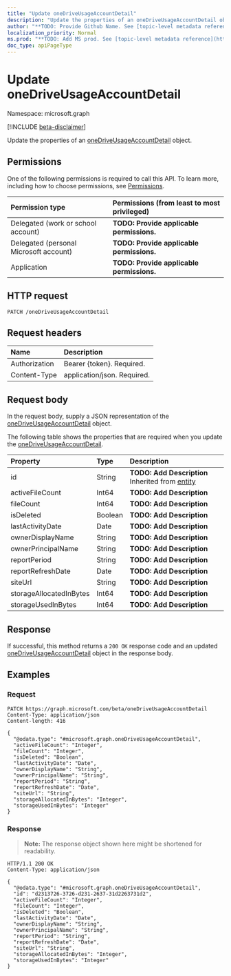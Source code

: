 ```yaml
---
title: "Update oneDriveUsageAccountDetail"
description: "Update the properties of an oneDriveUsageAccountDetail object."
author: "**TODO: Provide Github Name. See [topic-level metadata reference](https://msgo.azurewebsites.net/add/document/guidelines/metadata.html#topic-level-metadata)**"
localization_priority: Normal
ms.prod: "**TODO: Add MS prod. See [topic-level metadata reference](https://msgo.azurewebsites.net/add/document/guidelines/metadata.html#topic-level-metadata)**"
doc_type: apiPageType
---
```


# Update oneDriveUsageAccountDetail
Namespace: microsoft.graph

[!INCLUDE [beta-disclaimer](../../includes/beta-disclaimer.md)]

Update the properties of an [oneDriveUsageAccountDetail](../resources/onedriveusageaccountdetail.md) object.

## Permissions
One of the following permissions is required to call this API. To learn more, including how to choose permissions, see [Permissions](/graph/permissions-reference).

|Permission type|Permissions (from least to most privileged)|
|:---|:---|
|Delegated (work or school account)|**TODO: Provide applicable permissions.**|
|Delegated (personal Microsoft account)|**TODO: Provide applicable permissions.**|
|Application|**TODO: Provide applicable permissions.**|

## HTTP request

<!-- {
  "blockType": "ignored"
}
-->
``` http
PATCH /oneDriveUsageAccountDetail
```

## Request headers
|Name|Description|
|:---|:---|
|Authorization|Bearer {token}. Required.|
|Content-Type|application/json. Required.|

## Request body
In the request body, supply a JSON representation of the [oneDriveUsageAccountDetail](../resources/onedriveusageaccountdetail.md) object.

The following table shows the properties that are required when you update the [oneDriveUsageAccountDetail](../resources/onedriveusageaccountdetail.md).

|Property|Type|Description|
|:---|:---|:---|
|id|String|**TODO: Add Description** Inherited from [entity](../resources/entity.md)|
|activeFileCount|Int64|**TODO: Add Description**|
|fileCount|Int64|**TODO: Add Description**|
|isDeleted|Boolean|**TODO: Add Description**|
|lastActivityDate|Date|**TODO: Add Description**|
|ownerDisplayName|String|**TODO: Add Description**|
|ownerPrincipalName|String|**TODO: Add Description**|
|reportPeriod|String|**TODO: Add Description**|
|reportRefreshDate|Date|**TODO: Add Description**|
|siteUrl|String|**TODO: Add Description**|
|storageAllocatedInBytes|Int64|**TODO: Add Description**|
|storageUsedInBytes|Int64|**TODO: Add Description**|



## Response

If successful, this method returns a `200 OK` response code and an updated [oneDriveUsageAccountDetail](../resources/onedriveusageaccountdetail.md) object in the response body.

## Examples

### Request
<!-- {
  "blockType": "request",
  "name": "update_onedriveusageaccountdetail"
}
-->
``` http
PATCH https://graph.microsoft.com/beta/oneDriveUsageAccountDetail
Content-Type: application/json
Content-length: 416

{
  "@odata.type": "#microsoft.graph.oneDriveUsageAccountDetail",
  "activeFileCount": "Integer",
  "fileCount": "Integer",
  "isDeleted": "Boolean",
  "lastActivityDate": "Date",
  "ownerDisplayName": "String",
  "ownerPrincipalName": "String",
  "reportPeriod": "String",
  "reportRefreshDate": "Date",
  "siteUrl": "String",
  "storageAllocatedInBytes": "Integer",
  "storageUsedInBytes": "Integer"
}
```


### Response
>**Note:** The response object shown here might be shortened for readability.
<!-- {
  "blockType": "response",
  "truncated": true
}
-->
``` http
HTTP/1.1 200 OK
Content-Type: application/json

{
  "@odata.type": "#microsoft.graph.oneDriveUsageAccountDetail",
  "id": "d2313726-3726-d231-2637-31d2263731d2",
  "activeFileCount": "Integer",
  "fileCount": "Integer",
  "isDeleted": "Boolean",
  "lastActivityDate": "Date",
  "ownerDisplayName": "String",
  "ownerPrincipalName": "String",
  "reportPeriod": "String",
  "reportRefreshDate": "Date",
  "siteUrl": "String",
  "storageAllocatedInBytes": "Integer",
  "storageUsedInBytes": "Integer"
}
```

